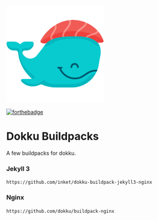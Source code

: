 ![Dokku logo](dokku-logo.png?raw=true "Dokku logo")

[![forthebadge](https://forthebadge.com/images/badges/uses-badges.svg)](https://forthebadge.com)

# Dokku Buildpacks

A few buildpacks for dokku. 


### Jekyll 3

`https://github.com/inket/dokku-buildpack-jekyll3-nginx`

### Nginx

`https://github.com/dokku/buildpack-nginx`



